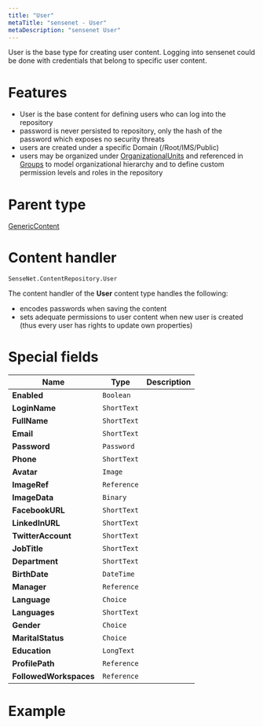 ```yaml
---
title: "User"
metaTitle: "sensenet - User"
metaDescription: "sensenet User"
---
```


User is the base type for creating user content. Logging into sensenet could be done with credentials that belong to specific user content.

# Features

- User is the base content for defining users who can log into the repository
- password is never persisted to repository, only the hash of the password which exposes no security threats
- users are created under a specific Domain (/Root/IMS/Public)
- users may be organized under [OrganizationalUnits](/concepts/content-types/05-organizational-unit) and referenced in [Groups](/concepts/content-types/04-group) to model organizational hierarchy and to define custom permission levels and roles in the repository

# Parent type

[GenericContent](/concepts/content-types/01-generic-content)

# Content handler

`SenseNet.ContentRepository.User`

The content handler of the **User** content type handles the following:

- encodes passwords when saving the content
- sets adequate permissions to user content when new user is created (thus every user has rights to update own properties)

# Special fields

| Name | Type |Description|
|------|------|-----------|
|**Enabled**|`Boolean`||
|**LoginName**|`ShortText`||
|**FullName**|`ShortText`||
|**Email**|`ShortText`||
|**Password**|`Password`||
|**Phone**|`ShortText`||
|**Avatar**|`Image`||
|**ImageRef**|`Reference`||
|**ImageData**|`Binary`||
|**FacebookURL**|`ShortText`||
|**LinkedInURL**|`ShortText`||
|**TwitterAccount**|`ShortText`||
|**JobTitle**|`ShortText`||
|**Department**|`ShortText`||
|**BirthDate**|`DateTime`||
|**Manager**|`Reference`||
|**Language**|`Choice`||
|**Languages**|`ShortText`||
|**Gender**|`Choice`||
|**MaritalStatus**|`Choice`||
|**Education**|`LongText`||
|**ProfilePath**|`Reference`||
|**FollowedWorkspaces**|`Reference`||

# Example
